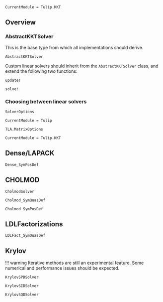 ```@meta
CurrentModule = Tulip.KKT
```

## Overview

### AbstractKKTSolver

This is the base type from which all implementations should derive.

```@docs
AbstractKKTSolver
```

Custom linear solvers should inherit from the `AbstractKKTSolver` class,
and extend the following two functions:

```@docs
update!
```

```@docs
solve!
```

### Choosing between linear solvers

```@docs
SolverOptions
```

```@meta
CurrentModule = Tulip
```

```@docs
TLA.MatrixOptions
```

```@meta
CurrentModule = Tulip.KKT
```

## Dense/LAPACK

```@docs
Dense_SymPosDef
```

## CHOLMOD

```@docs
CholmodSolver
```

```@docs
Cholmod_SymQuasDef
```

```@docs
Cholmod_SymPosDef
```

## LDLFactorizations

```@docs
LDLFact_SymQuasDef
```

## Krylov

!!! warning
    Iterative methods are still an experimental feature.
    Some numerical and performance issues should be expected.


```@docs
KrylovSPDSolver
```

```@docs
KrylovSIDSolver
```

```@docs
KrylovSQDSolver
```